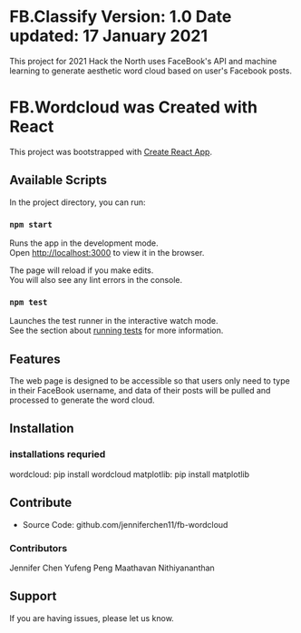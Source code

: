 FB.Classify
Version: 1.0
Date updated: 17 January 2021
========

This project for 2021 Hack the North uses FaceBook's API and machine learning to generate aesthetic word cloud based on user's Facebook posts.

# FB.Wordcloud was Created with React 

This project was bootstrapped with [Create React App](https://github.com/facebook/create-react-app).

## Available Scripts

In the project directory, you can run:

### `npm start`

Runs the app in the development mode.\
Open [http://localhost:3000](http://localhost:3000) to view it in the browser.

The page will reload if you make edits.\
You will also see any lint errors in the console.

### `npm test`

Launches the test runner in the interactive watch mode.\
See the section about [running tests](https://facebook.github.io/create-react-app/docs/running-tests) for more information.


Features
--------

The web page is designed to be accessible so that users only need to type in their FaceBook username, and data of their posts will be pulled and processed to generate the word cloud.


Installation
------------

### installations requried ###
wordcloud: pip install wordcloud
matplotlib: pip install matplotlib


Contribute
----------

- Source Code: github.com/jenniferchen11/fb-wordcloud

### Contributors ###
Jennifer Chen
Yufeng Peng
Maathavan Nithiyananthan


Support
-------

If you are having issues, please let us know.


